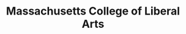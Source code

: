 ---
layout: repo
title: "Massachusetts College of Liberal Arts"
id: 18456
permalink: repos/18456/
---